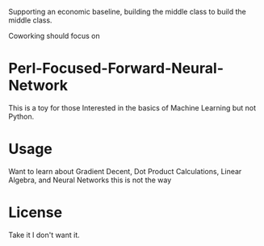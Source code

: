 Supporting an economic baseline, building the middle class to build the middle class.

Coworking should focus on 

# Perl-Focused-Forward-Neural-Network

This is a toy for those Interested in the basics of Machine Learning but not Python.

# Usage
Want to learn about Gradient Decent, Dot Product Calculations, Linear Algebra, and Neural Networks this is not the way

# License
Take it I don't want it.

